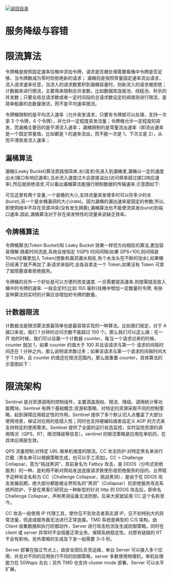 [![返回目录](https://parg.co/Udx)](https://parg.co/UdT)

# 服务降级与容错

# 限流算法

令牌桶是按照固定速率往桶中添加令牌，请求是否被处理需要看桶中令牌是否足够，当令牌数减为零时则拒绝新的请求；
漏桶则是按照常量固定速率流出请求，流入请求速率任意，当流入的请求数累积到漏桶容量时，则新流入的请求被拒绝；
计数器来进行限流，主要用来限制总并发数，比如数据库连接池、线程池、秒杀的并发数；只要全局总请求数或者一定时间段的总请求数设定的阀值则进行限流，是简单粗暴的总数量限流，而不是平均速率限流。

令牌桶限制的是平均流入速率（允许突发请求，只要有令牌就可以处理，支持一次拿 3 个令牌，4 个令牌），并允许一定程度突发流量；令牌桶允许一定程度的突发，而漏桶主要目的是平滑流入速率；
漏桶限制的是常量流出速率（即流出速率是一个固定常量值，比如都是 1 的速率流出，而不能一次是 1，下次又是 2），从而平滑突发流入速率；

## 漏桶算法

漏桶(Leaky Bucket)算法思路很简单,水(请求)先进入到漏桶里,漏桶以一定的速度出水(接口有响应速率),当水流入速度过大会直接溢出(访问频率超过接口响应速率),然后就拒绝请求,可以看出漏桶算法能强行限制数据的传输速率.示意图如下:

可见这里有两个变量,一个是桶的大小,支持流量突发增多时可以存多少的水(burst),另一个是水桶漏洞的大小(rate)。因为漏桶的漏出速率是固定的参数,所以,即使网络中不存在资源冲突(没有发生拥塞),漏桶算法也不能使流突发(burst)到端口速率.因此,漏桶算法对于存在突发特性的流量来说缺乏效率。

## 令牌桶算法

令牌桶算法(Token Bucket)和 Leaky Bucket 效果一样但方向相反的算法,更加容易理解.随着时间流逝,系统会按恒定 1/QPS 时间间隔(如果 QPS=100,则间隔是 10ms)往桶里加入 Token(想象和漏洞漏水相反,有个水龙头在不断的加水),如果桶已经满了就不再加了.新请求来临时,会各自拿走一个 Token,如果没有 Token 可拿了就阻塞或者拒绝服务。

令牌桶的另外一个好处是可以方便的改变速度. 一旦需要提高速率,则按需提高放入桶中的令牌的速率. 一般会定时(比如 100 毫秒)往桶中增加一定数量的令牌, 有些变种算法则实时的计算应该增加的令牌的数量。

## 计数器限流

计数器法是限流算法里最简单也是最容易实现的一种算法。比如我们规定，对于 A 接口来说，我们 1 分钟的访问次数不能超过 100 个。那么我们可以这么做：在一开 始的时候，我们可以设置一个计数器 counter，每当一个请求过来的时候，counter 就加 1，如果 counter 的值大于 100 并且该请求与第一个 请求的间隔时间还在 1 分钟之内，那么说明请求数过多；如果该请求与第一个请求的间隔时间大于 1 分钟，且 counter 的值还在限流范围内，那么就重置 counter，具体算法的示意图如下：

# 限流架构

Sentinel 是对资源调用的控制组件，主要涵盖授权、限流、降级、调用统计等功能模块。Sentinel 有两个基础概念:资源和策略，对特定的资源采取不同的控制策略，起到保障应用稳定性的作用。Sentinel 提供了多个默认切入点覆盖了大部分使用场景，保证对应用的低侵入性；同时也支持硬编码或者自定义 AOP 的方式来支持特定的使用需求。Sentinel 提供了全面的运行状态监控，实时监控资源的调用情况（QPS、RT、限流降级等信息）。sentinel 的限流策略是应用在单机的，在具体应用层生效。

QPS 流量控制:对特定 URL 做单机维度的限流。CC 攻击防护:对特定黑名单进行拦截（黑名单可以根据策略生成，也可以手工添加)。CC = Challenge Collapsar，意为“挑战黑洞”，其前身名为 Fatboy 攻击，是 DDOS（分布式拒绝服务）的一种，是利用不断对网站发送连接请求致使形成拒绝服务的目的。业界赋予这种攻击名称为 CC（Challenge Collapsar，挑战黑洞），是由于在 DDOS 攻击发展前期，绝大部分都能被业界知名的“黑洞”（Collapsar）抗拒绝服务攻击系统所防护，于是在黑客们研究出一种新型的针对 http 的 DDOS 攻击后，即命名 Challenge Collapsar，声称黑洞设备无法防御，后来大家就延用 CC 这个名称至今。

CC 攻击一般使用 IP 代理工具，使你见不到攻击者真实源 IP，见不到特别大的异常流量，但造成服务器无法进行正常连接。TMD 系统是典型的 C/S 架构，由 Client 收集数据和执行防御动作，Server 进行攻击检测及生成防御策略。同时在 client 或 server 异常时不会阻塞正常业务，保障系统稳定性。对原有链路的 RT 不会有影响。另外策略的生成及下发一般需要 3~5 秒。

Server 部署在独立节点上，由安全团队负责运维，单台 Server 可以接入多个应用，并且对不同的应用执行不同的防御策略，server 多数使用物理机，单机处理能力在 50Wqps 左右；另外 TMD 也支持 cluster mode 部署，Server 可以水平扩展。
